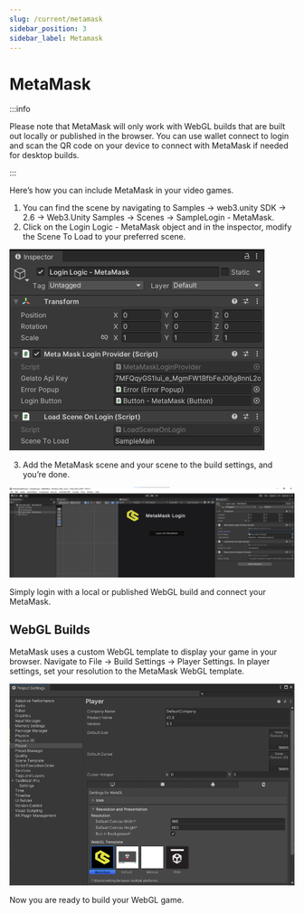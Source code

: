 ```yaml
---
slug: /current/metamask
sidebar_position: 3
sidebar_label: Metamask
---
```


# MetaMask

:::info

Please note that MetaMask will only work with WebGL builds that are built out locally or published in the browser. You can use wallet connect to login and scan the QR code on your device to connect with MetaMask if needed for desktop builds.

:::

Here’s how you can include MetaMask in your video games.
1. You can find the scene by navigating to Samples → web3.unity SDK → 2.6 → Web3.Unity Samples → Scenes → SampleLogin - MetaMask.
2. Click on the Login Logic - MetaMask object and in the inspector, modify the Scene To Load to your preferred scene.

![](assets/wallets/metamask/metamask-login-logic.png)

3. Add the MetaMask scene and your scene to the build settings, and you’re done.

![](assets/wallets/metamask/metamask-login-scene.png)

Simply login with a local or published WebGL build and connect your MetaMask.

## WebGL Builds

MetaMask uses a custom WebGL template to display your game in your browser. Navigate to File → Build Settings → Player Settings. In player settings, set your resolution to the MetaMask WebGL template.

![](assets/wallets/metamask/project-settings.png)

Now you are ready to build your WebGL game.